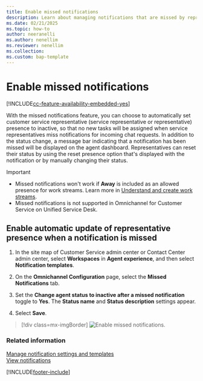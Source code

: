 ```yaml
---
title: Enable missed notifications
description: Learn about managing notifications that are missed by representatives.
ms.date: 02/21/2025
ms.topic: how-to
author: neeranelli
ms.author: nenellim
ms.reviewer: nenellim
ms.collection:
ms.custom: bap-template
---
```


# Enable missed notifications

[!INCLUDE[cc-feature-availability-embedded-yes](../../includes/cc-feature-availability-embedded-yes.md)]

With the missed notifications feature, you can choose to automatically set customer service representative (service representative or representative) presence to inactive, so that no new tasks will be assigned when service representatives miss notifications for incoming chat requests. In addition to the status change, a message bar indicating that a notification has been missed will be displayed on the agent dashboard. Representatives can reset their status by using the reset presence option that's displayed with the notification or by manually changing their status.

> [!IMPORTANT]
> 
> - Missed notifications won't work if **Away** is included as an allowed presence for work streams. Learn more in [Understand and create work streams](../work-streams-introduction.md).
> - Missed notifications is not supported in Omnichannel for Customer Service on Unified Service Desk.

## Enable automatic update of representative presence when a notification is missed

1. In the site map of Customer Service admin center or Contact Center admin center, select **Workspaces** in **Agent experience**, and then select **Notification templates**.

1. On the **Omnichannel Configuration** page, select the **Missed Notifications** tab.

1. Set the **Change agent status to inactive after a missed notification** toggle to **Yes**. The **Status name** and **Status description** settings appear.

1. Select **Save**.

> [!div class=mx-imgBorder] 
> ![Enable missed notifications.](../media/enable-missed-notifications.png "Enable missed notifications")

### Related information

[Manage notification settings and templates](/dynamics365/app-profile-manager/notification-templates)  
[View notifications](../use/oc-notifications.md)  


[!INCLUDE[footer-include](../../includes/footer-banner.md)]
